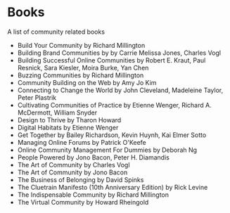 # Books

A list of community related books

- Build Your Community by Richard Millington
- Building Brand Communities by by Carrie Melissa Jones, Charles Vogl
- Building Successful Online Communities by Robert E. Kraut, Paul Resnick, Sara Kiesler, Moira Burke, Yan Chen
- Buzzing Communities by Richard Millington
- Community Building on the Web by Amy Jo Kim
- Connecting to Change the World by John Cleveland, Madeleine Taylor, Peter Plastrik
- Cultivating Communities of Practice by Etienne Wenger, Richard A. McDermott, William Snyder
- Design to Thrive by Tharon Howard
- Digital Habitats by Etienne Wenger
- Get Together by Bailey Richardson, Kevin Huynh, Kai Elmer Sotto
- Managing Online Forums by Patrick O'Keefe
- Online Community Management For Dummies by Deborah Ng
- People Powered by Jono Bacon, Peter H. Diamandis
- The Art of Community by Charles Vogl
- The Art of Community by Jono Bacon
- The Business of Belonging by David Spinks
- The Cluetrain Manifesto (10th Anniversary Edition) by Rick Levine
- The Indispensable Community by Richard Millington
- The Virtual Community by Howard Rheingold 

